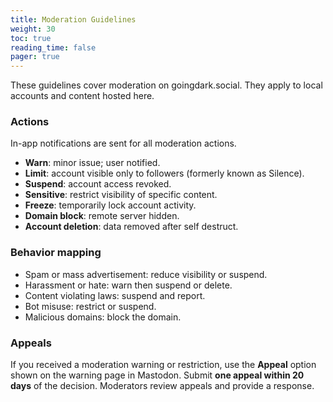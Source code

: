 ```yaml
---
title: Moderation Guidelines
weight: 30
toc: true
reading_time: false
pager: true
---
```


These guidelines cover moderation on goingdark.social. They apply to local accounts and content hosted here.

### Actions

In-app notifications are sent for all moderation actions.

- **Warn**: minor issue; user notified.
- **Limit**: account visible only to followers (formerly known as Silence).
- **Suspend**: account access revoked.
- **Sensitive**: restrict visibility of specific content.
- **Freeze**: temporarily lock account activity.
- **Domain block**: remote server hidden.
- **Account deletion**: data removed after self destruct.

### Behavior mapping

- Spam or mass advertisement: reduce visibility or suspend.
- Harassment or hate: warn then suspend or delete.
- Content violating laws: suspend and report.
- Bot misuse: restrict or suspend.
- Malicious domains: block the domain.

### Appeals

If you received a moderation warning or restriction, use the **Appeal** option shown on the warning page in Mastodon. Submit **one appeal within 20 days** of the decision. Moderators review appeals and provide a response.

